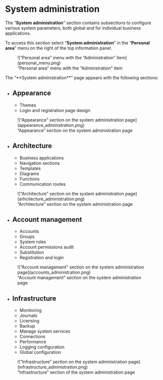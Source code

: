 # System administration

The “**System administration**” section contains subsections to configure various system parameters, both global and for individual business applications.

To access this section select “**System administration**” in the “**Personal area**” menu on the right of the top information panel.

<figure markdown>
![“Personal area” menu with the “Administration” item](personal_menu.png)
<figcaption>“Personal area” menu with the “Administration” item</figcaption>
</figure>
The “**System administration**” page appears with the following sections:

* ## Appearance

    * Themes
    * Login and registration page design

<figure markdown>
![“Appearance” section on the system administration page](appearance_administration.png)
<figcaption>“Appearance” section on the system administration page </figcaption>
</figure>

* ## Architecture

    * Business applications
    * Navigation sections
    * Templates
    * Diagrams
    * Functions
    * Communication routes

<figure markdown>
![“Architecture” section on the system administration page](arhcitecture_administration.png)
<figcaption>“Architecture” section on the system administration page </figcaption>
</figure>

* ## Account management

    * Accounts
    * Groups
    * System roles
    * Account permissions audit
    * Substitution
    * Registration and login

<figure markdown>
![“Account management” section on the system administration page](accounts_administration.png)
<figcaption>“Account management” section on the system administration page </figcaption>
</figure>

* ## Infrastructure

    * Monitoring
    * Journals
    * Licensing
    * Backup
    * Manage system services
    * Connections
    * Performance
    * Logging configuration
    * Global configuration

<figure markdown>
![“Infrastructure” section on the system administration page](infrastructure_administration.png)
<figcaption>“Infrastructure” section of the system administration page </figcaption>
</figure>